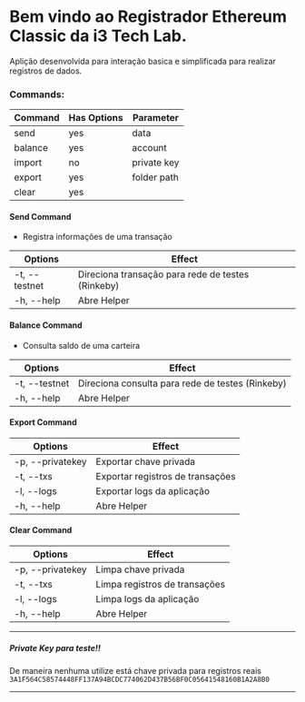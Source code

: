 # Bem vindo ao Registrador Ethereum Classic da i3 Tech Lab.

Aplição desenvolvida para interação basica e simplificada para realizar registros de dados.

### Commands:

| Command | Has Options | Parameter   |
| ------- | ----------- | ----------- |
| send    | yes         | data        |
| balance | yes         | account     |
| import  | no          | private key |
| export  | yes         | folder path |
| clear   | yes         |             |

#### Send Command

- Registra informações de uma transação

| Options       | Effect                                            |
| ------------- | ------------------------------------------------- |
| -t, --testnet | Direciona transação para rede de testes (Rinkeby) |
| -h, --help    | Abre Helper                                       |

#### Balance Command

- Consulta saldo de uma carteira

| Options       | Effect                                           |
| ------------- | ------------------------------------------------ |
| -t, --testnet | Direciona consulta para rede de testes (Rinkeby) |
| -h, --help    | Abre Helper                                      |

#### Export Command

| Options          | Effect                           |
| ---------------- | -------------------------------- |
| -p, --privatekey | Exportar chave privada           |
| -t, --txs        | Exportar registros de transações |
| -l, --logs       | Exportar logs da aplicação       |
| -h, --help       | Abre Helper                      |

#### Clear Command

| Options          | Effect                        |
| ---------------- | ----------------------------- |
| -p, --privatekey | Limpa chave privada           |
| -t, --txs        | Limpa registros de transações |
| -l, --logs       | Limpa logs da aplicação       |
| -h, --help       | Abre Helper                   |

---

##### Private Key para teste!!

De maneira nenhuma utilize está chave privada para registros reais
`3A1F564C58574448FF137A94BCDC774062D437B56BF0C05641548160B1A2A8B0`

---
